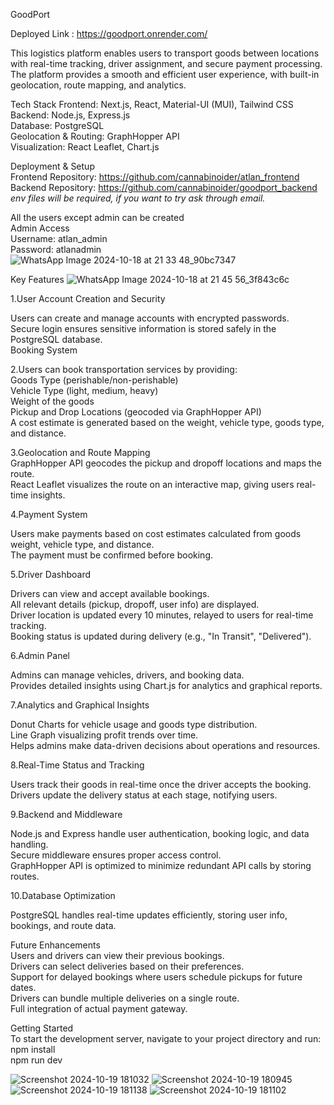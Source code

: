 GoodPort  

Deployed Link : https://goodport.onrender.com/    

This logistics platform enables users to transport goods between locations with real-time tracking, driver assignment, and secure payment processing. The platform provides a smooth and efficient user experience, with built-in geolocation, route mapping, and analytics.

Tech Stack
Frontend: Next.js, React, Material-UI (MUI), Tailwind CSS  
Backend: Node.js, Express.js  
Database: PostgreSQL  
Geolocation & Routing: GraphHopper API  
Visualization: React Leaflet, Chart.js  

Deployment & Setup  
Frontend Repository: https://github.com/cannabinoider/atlan_frontend  
Backend Repository: https://github.com/cannabinoider/goodport_backend  
*env files will be required, if you want to try ask through email.*  

All the users except admin can be created  
Admin Access  
Username: atlan_admin  
Password: atlanadmin  
![WhatsApp Image 2024-10-18 at 21 33 48_90bc7347](https://github.com/user-attachments/assets/2bfb6fea-902e-4ed4-8f03-d18b3144073a)

Key Features  ![WhatsApp Image 2024-10-18 at 21 45 56_3f843c6c](https://github.com/user-attachments/assets/2837bb75-f4f9-41b8-9d53-a953f2b7fb1b)

1.User Account Creation and Security  

Users can create and manage accounts with encrypted passwords.  
Secure login ensures sensitive information is stored safely in the PostgreSQL database.  
Booking System  

2.Users can book transportation services by providing:  
Goods Type (perishable/non-perishable)  
Vehicle Type (light, medium, heavy)  
Weight of the goods  
Pickup and Drop Locations (geocoded via GraphHopper API)  
A cost estimate is generated based on the weight, vehicle type, goods type, and distance.  

3.Geolocation and Route Mapping  
GraphHopper API geocodes the pickup and dropoff locations and maps the route.  
React Leaflet visualizes the route on an interactive map, giving users real-time insights.  

4.Payment System  

Users make payments based on cost estimates calculated from goods weight, vehicle type, and distance.  
The payment must be confirmed before booking.  

5.Driver Dashboard  

Drivers can view and accept available bookings.  
All relevant details (pickup, dropoff, user info) are displayed.  
Driver location is updated every 10 minutes, relayed to users for real-time tracking.  
Booking status is updated during delivery (e.g., "In Transit", "Delivered").  

6.Admin Panel  

Admins can manage vehicles, drivers, and booking data.  
Provides detailed insights using Chart.js for analytics and graphical reports.  

7.Analytics and Graphical Insights  

Donut Charts for vehicle usage and goods type distribution.  
Line Graph visualizing profit trends over time.  
Helps admins make data-driven decisions about operations and resources.  

8.Real-Time Status and Tracking  

Users track their goods in real-time once the driver accepts the booking.  
Drivers update the delivery status at each stage, notifying users.  

9.Backend and Middleware  

Node.js and Express handle user authentication, booking logic, and data handling.  
Secure middleware ensures proper access control.  
GraphHopper API is optimized to minimize redundant API calls by storing routes.  

10.Database Optimization  

PostgreSQL handles real-time updates efficiently, storing user info, bookings, and route data.  

Future Enhancements  
Users and drivers can view their previous bookings.  
Drivers can select deliveries based on their preferences.  
Support for delayed bookings where users schedule pickups for future dates.  
Drivers can bundle multiple deliveries on a single route.  
Full integration of actual payment gateway.  

Getting Started  
To start the development server, navigate to your project directory and run:  
npm install  
npm run dev  


![Screenshot 2024-10-19 181032](https://github.com/user-attachments/assets/6521105c-419d-4ac5-ae53-a72c55146966)
![Screenshot 2024-10-19 180945](https://github.com/user-attachments/assets/a9f751ef-f1ef-45a5-9272-f49482c8a4be)
![Screenshot 2024-10-19 181138](https://github.com/user-attachments/assets/cbad4497-c2cc-4dd1-aa98-3380627678d8)
![Screenshot 2024-10-19 181102](https://github.com/user-attachments/assets/04f22f05-8615-49f6-a18c-a4609a5356bb)
